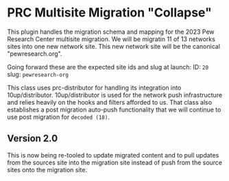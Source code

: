 # PRC Multisite Migration "Collapse"

This plugin handles the migration schema and mapping for the 2023 Pew Research Center multisite migration. We will be migratin 11 of 13 networks sites into one new network site. This new network site will be the canonical "pewresearch.org". 

Going forward these are the expected site ids and slug at launch:
ID: `20`
slug: `pewresearch-org`

This class uses prc-distributor for handling its integration into 10up/distributor.
10up/distributor is used for the network push infrastructure and relies heavily on the hooks and filters afforded to us. That class also establishes a post migration auto-push functionality that we will continue to use post migration for `decoded (18)`. 

## Version 2.0
This is now being re-tooled to update migrated content and to pull updates from the sources site into the migration site instead of push from the source sites onto the migration site.

